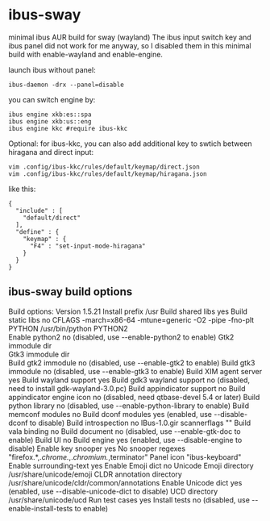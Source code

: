 # ibus-sway
minimal ibus AUR build for sway (wayland)
The ibus input switch key and ibus panel did not work for me anyway, so I disabled them in this minimal build with enable-wayland and enable-engine.

launch ibus without panel:

	ibus-daemon -drx --panel=disable

you can switch engine by:

	ibus engine xkb:es::spa
	ibus engine xkb:us::eng
	ibus engine kkc #require ibus-kkc

Optional: for ibus-kkc, you can also add additional key to swtich between hiragana and direct input:

	vim .config/ibus-kkc/rules/default/keymap/direct.json
	vim .config/ibus-kkc/rules/default/keymap/hiragana.json

like this:

	{
	  "include" : [
	    "default/direct"
	  ],
	  "define" : {
	    "keymap" : {
	      "F4" : "set-input-mode-hiragana"
	    }
	  }
	}

## ibus-sway build options
Build options:
  Version                       1.5.21
  Install prefix                /usr
  Build shared libs             yes
  Build static libs             no
  CFLAGS                        -march=x86-64 -mtune=generic -O2 -pipe -fno-plt
  PYTHON                        /usr/bin/python
  PYTHON2                       
  Enable python2                no (disabled, use --enable-python2 to enable)
  Gtk2 immodule dir             
  Gtk3 immodule dir             
  Build gtk2 immodule           no (disabled, use --enable-gtk2 to enable)
  Build gtk3 immodule           no (disabled, use --enable-gtk3 to enable)
  Build XIM agent server        yes
  Build wayland support         yes
  Build gdk3 wayland support    no (disabled, need to install gdk-wayland-3.0.pc)
  Build appindicator support    no
  Build appindicator engine icon no (disabled, need qtbase-devel 5.4 or later)
  Build python library          no (disabled, use --enable-python-library to enable)
  Build memconf modules         no
  Build dconf modules           yes (enabled, use --disable-dconf to disable)
  Build introspection           no
  IBus-1.0.gir scannerflags     ""
  Build vala binding            no
  Build document                no (disabled, use --enable-gtk-doc to enable)
  Build UI                      no
  Build engine                  yes (enabled, use --disable-engine to disable)
  Enable key snooper            yes
  No snooper regexes            "firefox.*,.*chrome.*,.*chromium.*,terminator"
  Panel icon                    "ibus-keyboard"
  Enable surrounding-text       yes
  Enable Emoji dict             no
  Unicode Emoji directory       /usr/share/unicode/emoji
  CLDR annotation directory     /usr/share/unicode/cldr/common/annotations
  Enable Unicode dict           yes (enabled, use --disable-unicode-dict to disable)
  UCD directory                 /usr/share/unicode/ucd
  Run test cases                yes
  Install tests                 no (disabled, use --enable-install-tests to enable)

